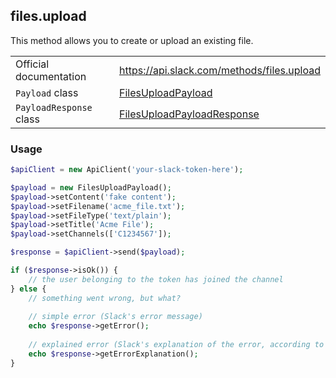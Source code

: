 ## files.upload

This method allows you to create or upload an existing file.

| | |
|-------------------------|-------------------------------------------------------------------------------------------------------------------------------------------|
| Official documentation  | https://api.slack.com/methods/files.upload                                                                                          |
| `Payload` class         | [FilesUploadPayload](https://github.com/displayce/slack/blob/master/src/CL/Slack/Payload/FilesUploadPayload.php)                       |
| `PayloadResponse` class | [FilesUploadPayloadResponse](https://github.com/displayce/slack/blob/master/src/CL/Slack/Payload/FilesUploadPayloadResponse.php)       |


### Usage

```php
$apiClient = new ApiClient('your-slack-token-here');

$payload = new FilesUploadPayload();
$payload->setContent('fake content');
$payload->setFilename('acme_file.txt');
$payload->setFileType('text/plain');
$payload->setTitle('Acme File');
$payload->setChannels(['C1234567']);

$response = $apiClient->send($payload);

if ($response->isOk()) {
    // the user belonging to the token has joined the channel
} else {
    // something went wrong, but what?
    
    // simple error (Slack's error message)
    echo $response->getError();
    
    // explained error (Slack's explanation of the error, according to the documentation)
    echo $response->getErrorExplanation();
}
```
